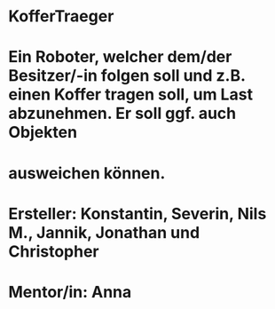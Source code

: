 # KofferTraeger
#
# Ein Roboter, welcher dem/der Besitzer/-in folgen soll und z.B. einen Koffer tragen soll, um Last abzunehmen. Er soll ggf. auch Objekten
# ausweichen können.
#
# Ersteller: Konstantin, Severin, Nils M., Jannik, Jonathan und Christopher
# Mentor/in: Anna

